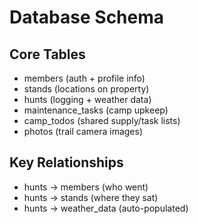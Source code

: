 # Database Schema

## Core Tables
- members (auth + profile info)
- stands (locations on property)
- hunts (logging + weather data)
- maintenance_tasks (camp upkeep)
- camp_todos (shared supply/task lists)
- photos (trail camera images)

## Key Relationships
- hunts → members (who went)
- hunts → stands (where they sat)
- hunts → weather_data (auto-populated)